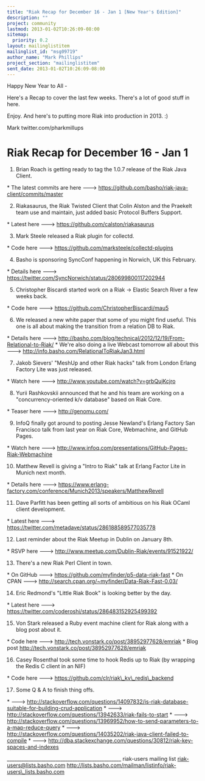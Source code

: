 ```yaml
---
title: "Riak Recap for December 16 - Jan 1 [New Year's Edition]"
description: ""
project: community
lastmod: 2013-01-02T10:26:09-08:00
sitemap:
  priority: 0.2
layout: mailinglistitem
mailinglist_id: "msg09719"
author_name: "Mark Phillips"
project_section: "mailinglistitem"
sent_date: 2013-01-02T10:26:09-08:00
---
```



Happy New Year to All -

Here's a Recap to cover the last few weeks. There's a lot of good
stuff in here.

Enjoy. And here's to putting more Riak into production in 2013. :)

Mark
twitter.com/pharkmillups

Riak Recap for December 16 - Jan 1
==========================

1) Brian Roach is getting ready to tag the 1.0.7 release of the Riak
Java Client.

\* The latest commits are here --->
https://github.com/basho/riak-java-client/commits/master

2) Riakasaurus, the Riak Twisted Client that Colin Alston and the
Praekelt team use and maintain, just added basic Protocol Buffers
Support.

\* Latest here ---> https://github.com/calston/riakasaurus

3) Mark Steele released a Riak plugin for collectd.

\* Code here ---> https://github.com/marksteele/collectd-plugins

4) Basho is sponsoring SyncConf happening in Norwich, UK this February.

\* Details here ---> https://twitter.com/SyncNorwich/status/280699800117202944

5) Christopher Biscardi started work on a Riak -> Elastic Search River
a few weeks back.

\* Code here ---> https://github.com/ChristopherBiscardi/mau5

6) We released a new white paper that some of you might find useful.
This one is all about making the transition from a relation DB to
Riak.

\* Details here --->
http://basho.com/blog/technical/2012/12/19/From-Relational-to-Riak/
\* We're also doing a live Webcast tomorrow all about this --->
http://info.basho.com/RelationalToRiakJan3.html

7) Jakob Sievers' "MeshUp and other Riak hacks" talk from London
Erlang Factory Lite was just released.

\* Watch here ---> http://www.youtube.com/watch?v=grbQujKcjro

8) Yurii Rashkovskii announced that he and his team are working on a
"concurrency-oriented k/v database" based on Riak Core.

\* Teaser here ---> http://genomu.com/

9) InfoQ finally got around to posting Jesse Newland's Erlang Factory
San Francisco talk from last year on Riak Core, Webmachine, and GitHub
Pages.

\* Watch here --->
http://www.infoq.com/presentations/GitHub-Pages-Riak-Webmachine

10) Matthew Revell is giving a "Intro to Riak" talk at Erlang Factor
Lite in Munich next month.

\* Details here --->
https://www.erlang-factory.com/conference/Munich2013/speakers/MatthewRevell

11) Dave Parfitt has been getting all sorts of ambitious on his Riak
OCaml client development.

\* Latest here ---> https://twitter.com/metadave/status/286188589577035778

12) Last reminder about the Riak Meetup in Dublin on January 8th.

\* RSVP here ---> http://www.meetup.com/Dublin-Riak/events/91521922/

13) There's a new Riak Perl Client in town.

\* On GitHub ---> https://github.com/myfinder/p5-data-riak-fast
\* On CPAN ---> http://search.cpan.org/~myfinder/Data-Riak-Fast-0.03/

14) Eric Redmond's "Little Riak Book" is looking better by the day.

\* Latest here ---> https://twitter.com/coderoshi/status/286483152925499392

15) Von Stark released a Ruby event machine client for Riak along with
a blog post about it.

\* Code here ---> http://tech.vonstark.co/post/38952977628/emriak
\* Blog post http://tech.vonstark.co/post/38952977628/emriak

16) Casey Rosenthal took some time to hook Redis up to Riak (by
wrapping the Redis C client in an NIF)

\* Code here ---> https://github.com/clr/riak\_kv\_redis\_backend

17) Some Q & A to finish thing offs.

\* ---> 
http://stackoverflow.com/questions/14097832/is-riak-database-suitable-for-building-crud-application
\* ---> http://stackoverflow.com/questions/13942633/riak-fails-to-start
\* ---> 
http://stackoverflow.com/questions/13969952/how-to-send-parameters-to-a-map-reduce-query
\* ---> 
http://stackoverflow.com/questions/14035202/riak-java-client-failed-to-compile
\* ---> http://dba.stackexchange.com/questions/30812/riak-key-spaces-and-indexes

\_\_\_\_\_\_\_\_\_\_\_\_\_\_\_\_\_\_\_\_\_\_\_\_\_\_\_\_\_\_\_\_\_\_\_\_\_\_\_\_\_\_\_\_\_\_\_
riak-users mailing list
riak-users@lists.basho.com
http://lists.basho.com/mailman/listinfo/riak-users\_lists.basho.com

